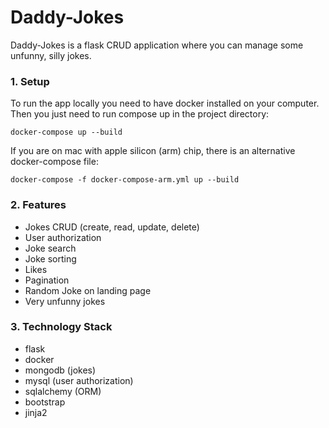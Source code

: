 # Daddy-Jokes
Daddy-Jokes is a flask CRUD application where you can manage some unfunny, silly jokes.

### 1. Setup ###
To run the app locally you need to have docker installed on your computer.
Then you just need to run compose up in the project directory:
````
docker-compose up --build
````
If you are on mac with apple silicon (arm) chip, there is an alternative docker-compose file:
````
docker-compose -f docker-compose-arm.yml up --build
````
### 2. Features ###
- Jokes CRUD (create, read, update, delete)
- User authorization
- Joke search
- Joke sorting
- Likes
- Pagination
- Random Joke on landing page  
- Very unfunny jokes
### 3. Technology Stack ###
- flask
- docker  
- mongodb (jokes)
- mysql (user authorization)
- sqlalchemy (ORM)
- bootstrap
- jinja2
